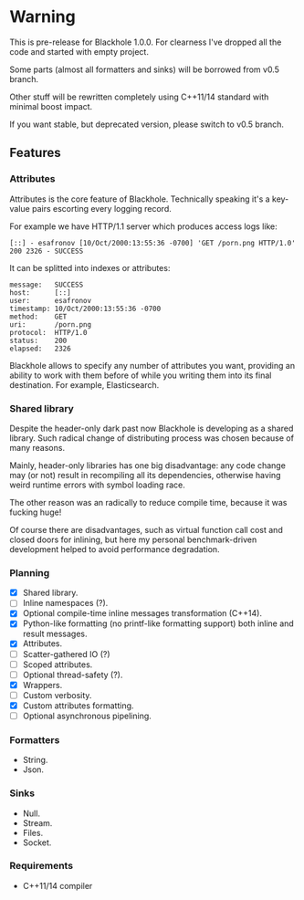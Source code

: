 # Warning

This is pre-release for Blackhole 1.0.0. For clearness I've dropped all the code and started with empty project.

Some parts (almost all formatters and sinks) will be borrowed from v0.5 branch.

Other stuff will be rewritten completely using C++11/14 standard with minimal boost impact.

If you want stable, but deprecated version, please switch to v0.5 branch.

## Features

### Attributes

Attributes is the core feature of Blackhole. Technically speaking it's a key-value pairs escorting every logging record.

For example we have HTTP/1.1 server which produces access logs like:

```
[::] - esafronov [10/Oct/2000:13:55:36 -0700] 'GET /porn.png HTTP/1.0' 200 2326 - SUCCESS
```

It can be splitted into indexes or attributes:

```
message:   SUCCESS
host:      [::]
user:      esafronov
timestamp: 10/Oct/2000:13:55:36 -0700
method:    GET
uri:       /porn.png
protocol:  HTTP/1.0
status:    200
elapsed:   2326
```

Blackhole allows to specify any number of attributes you want, providing an ability to work with them before of while
you writing them into its final destination. For example, Elasticsearch.

### Shared library

Despite the header-only dark past now Blackhole is developing as a shared library. Such radical change of distributing
process was chosen because of many reasons.

Mainly, header-only libraries has one big disadvantage: any code change may (or not) result in recompiling all its dependencies, otherwise having weird runtime errors with symbol loading race.

The other reason was an radically to reduce compile time, because it was fucking huge!

Of course there are disadvantages, such as virtual function call cost and closed doors for inlining, but here my personal benchmark-driven development helped to avoid performance degradation.

### Planning

- [x] Shared library.
- [ ] Inline namespaces (?).
- [x] Optional compile-time inline messages transformation (C++14).
- [x] Python-like formatting (no printf-like formatting support) both inline and result messages.
- [x] Attributes.
- [ ] Scatter-gathered IO (?)
- [ ] Scoped attributes.
- [ ] Optional thread-safety (?).
- [x] Wrappers.
- [ ] Custom verbosity.
- [x] Custom attributes formatting.
- [ ] Optional asynchronous pipelining.

### Formatters

- String.
- Json.

### Sinks

- Null.
- Stream.
- Files.
- Socket.

### Requirements

- C++11/14 compiler
